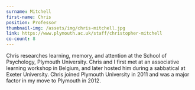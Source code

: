 ```yaml
---
surname: Mitchell
first-name: Chris
position: Professor
thumbnail-img: /assets/img/chris-mitchell.jpg
link: https://www.plymouth.ac.uk/staff/christopher-mitchell 
co-count: 8
---
```


Chris researches learning, memory, and attention at the School of Psychology, Plymouth University. Chris and I first met at an associative learning workshop in Belgium, and later hosted him during a sabbatical at Exeter University. Chris joined Plymouth University in 2011 and was a major factor in my move to Plymouth in 2012. 

